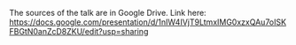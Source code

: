 The sources of the talk are in Google Drive. Link here: https://docs.google.com/presentation/d/1nIW4IVjT9LtmxIMG0xzxQAu7oISKFBGtN0anZcD8ZKU/edit?usp=sharing
